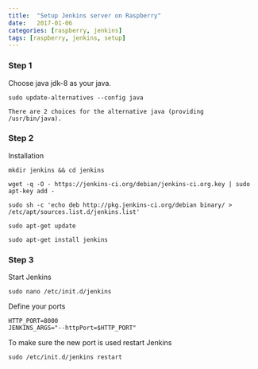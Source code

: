 ```yaml
---
title:  "Setup Jenkins server on Raspberry"
date:   2017-01-06
categories: [raspberry, jenkins]
tags: [raspberry, jenkins, setup]
---
```


### Step 1

Choose java jdk-8 as your java.

```
sudo update-alternatives --config java

There are 2 choices for the alternative java (providing /usr/bin/java).
```


### Step 2

Installation

```
mkdir jenkins && cd jenkins

wget -q -O - https://jenkins-ci.org/debian/jenkins-ci.org.key | sudo apt-key add -

sudo sh -c 'echo deb http://pkg.jenkins-ci.org/debian binary/ > /etc/apt/sources.list.d/jenkins.list'

sudo apt-get update

sudo apt-get install jenkins
```


### Step 3

Start Jenkins


```
sudo nano /etc/init.d/jenkins
```

Define your ports

```
HTTP_PORT=8000  
JENKINS_ARGS="--httpPort=$HTTP_PORT"  
```

To make sure the new port is used restart Jenkins

```
sudo /etc/init.d/jenkins restart  
```

